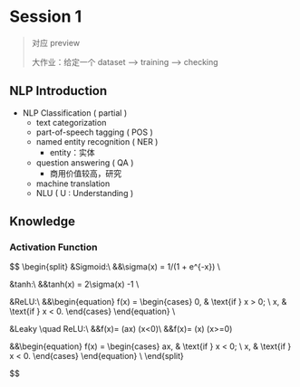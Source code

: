 # Session 1

> 对应 preview
>
> 大作业：给定一个 dataset --> training --> checking 



## NLP Introduction

* NLP Classification ( partial )
  * text categorization
  * part-of-speech tagging ( POS )
  * named entity recognition ( NER )
    * entity：实体
  * question answering ( QA )
    * 商用价值较高，研究
  * machine translation
  * NLU ( U : Understanding )



## Knowledge

### Activation Function


$$
\begin{split}
&Sigmoid:\\
&&\sigma(x) = 1/(1 + e^{-x})
\\

&tanh:\\
&&tanh(x) = 2\sigma(x) -1
\\

&ReLU:\\
&&\begin{equation}
f(x) = \begin{cases}
0, & \text{if } x > 0; \\
x, & \text{if } x < 0.
\end{cases}
\end{equation}
\\

&Leaky \quad ReLU:\\
&&f(x)= (ax) (x<0)\\
&&f(x)=  (x) (x>=0)

&&\begin{equation}
f(x) = \begin{cases}
ax, & \text{if } x < 0; \\
x, & \text{if } x < 0.
\end{cases}
\end{equation}
\\
\end{split}
$$



























